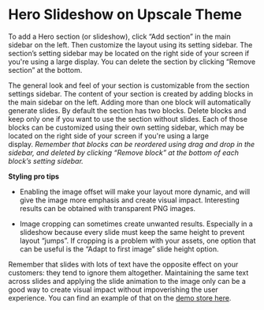# Hero Slideshow on Upscale Theme

To add a Hero section (or slideshow), click “Add section” in the main sidebar on the left. Then customize the layout using its setting sidebar. The section’s setting sidebar may be located on the right side of your screen if you're using a large display. You can delete the section by clicking “Remove section” at the bottom.

The general look and feel of your section is customizable from the section settings sidebar. The content of your section is created by adding blocks in the main sidebar on the left. Adding more than one block will automatically generate slides. By default the section has two blocks. Delete blocks and keep only one if you want to use the section without slides. Each of those blocks can be customized using their own setting sidebar, which may be located on the right side of your screen if you're using a large display. *Remember that blocks can be reordered using drag and drop in the sidebar, and deleted by clicking “Remove block” at the bottom of each block’s setting sidebar.*

**Styling pro tips**

- Enabling the image offset will make your layout more dynamic, and will give the image more emphasis and create visual impact. Interesting results can be obtained with transparent PNG images.

- Image cropping can sometimes create unwanted results. Especially in a slideshow because every slide must keep the same height to prevent layout “jumps”. If cropping is a problem with your assets, one option that can be useful is the “Adapt to first image” slide height option.

Remember that slides with lots of text have the opposite effect on your customers: they tend to ignore them altogether. Maintaining the same text across slides and applying the slide animation to the image only can be a good way to create visual impact without impoverishing the user experience. You can find an example of that on the [demo store here](https://themes.shopify.com/themes/upscale/styles/gem/preview?surface_inter_position=1&surface_intra_position=1&surface_type=all).
